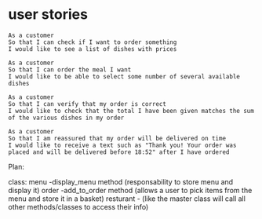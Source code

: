 # user stories
```
As a customer
So that I can check if I want to order something
I would like to see a list of dishes with prices

As a customer
So that I can order the meal I want
I would like to be able to select some number of several available dishes

As a customer
So that I can verify that my order is correct
I would like to check that the total I have been given matches the sum of the various dishes in my order

As a customer
So that I am reassured that my order will be delivered on time
I would like to receive a text such as "Thank you! Your order was placed and will be delivered before 18:52" after I have ordered
```

Plan:

class:
menu -display_menu method
(responsability to store menu and display it)
order -add_to_order method
(allows a user to pick items from the menu and store it in a basket)
resturant -
(like the master class will call all other methods/classes to access their info)